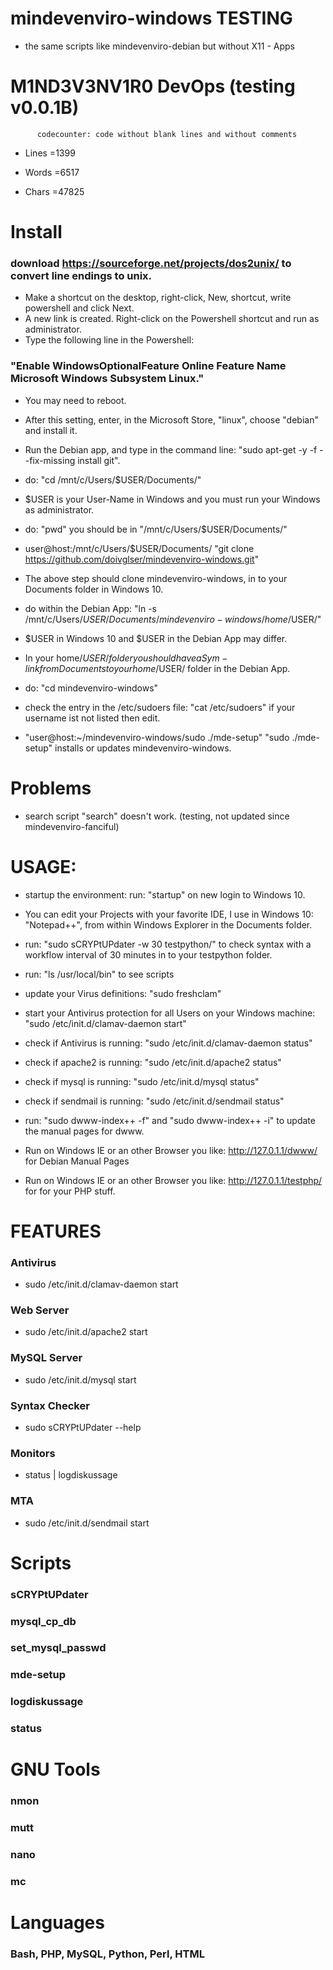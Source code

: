 # mindevenviro-windows TESTING

* the same scripts like mindevenviro-debian but without X11 - Apps

# M1ND3V3NV1R0 DevOps (testing v0.0.1B)

		  codecounter: code without blank lines and without comments

- Lines =1399

- Words =6517

- Chars =47825

# Install

### download https://sourceforge.net/projects/dos2unix/ to convert line endings to unix.

* Make a shortcut on the desktop, right-click, New, shortcut, write powershell and click Next. 
* A new link is created. Right-click on the Powershell shortcut and run as administrator. 
* Type the following line in the Powershell: 

### "Enable WindowsOptionalFeature Online Feature Name Microsoft Windows Subsystem Linux." 

* You may need to reboot. 

* After this setting, enter, in the Microsoft Store, "linux", choose "debian" and install it.

* Run the Debian app, and type in the command line: "sudo apt-get -y -f --fix-missing install git".

* do: "cd /mnt/c/Users/$USER/Documents/" 

* $USER is your User-Name in Windows and you must run your Windows as administrator.

* do: "pwd" you should be in "/mnt/c/Users/$USER/Documents/"

* user@host:/mnt/c/Users/$USER/Documents/ "git clone https://github.com/doivglser/mindevenviro-windows.git" 

* The above step should clone mindevenviro-windows, in to your Documents folder in Windows 10.

* do within the Debian App: "ln -s /mnt/c/Users/$USER/Documents/mindevenviro-windows /home/$USER/"

* $USER in Windows 10 and $USER in the Debian App may differ.

* In your home/$USER/ folder you should have a Sym-link from Documents to your home/$USER/ folder in the Debian App.

* do: "cd mindevenviro-windows"

* check the entry in the /etc/sudoers file: "cat /etc/sudoers" if your username ist not listed then edit.

* "user@host:~/mindevenviro-windows/sudo ./mde-setup" "sudo ./mde-setup" installs or updates mindevenviro-windows.

# Problems

* search script "search" doesn't work. (testing, not updated since mindevenviro-fanciful)

# USAGE:

* startup the environment: run: "startup" on new login to Windows 10.

* You can edit your Projects with your favorite IDE, I use in Windows 10: "Notepad++", from within Windows Explorer in the Documents folder.

* run: "sudo sCRYPtUPdater -w 30 testpython/" to check syntax with a workflow interval of 30 minutes in to your testpython folder.

* run: "ls /usr/local/bin" to see scripts

* update your Virus definitions: "sudo freshclam"

* start your Antivirus protection for all Users on your Windows machine: "sudo /etc/init.d/clamav-daemon start"

* check if Antivirus is running: "sudo /etc/init.d/clamav-daemon status"

* check if apache2 is running: "sudo /etc/init.d/apache2 status"

* check if mysql is running: "sudo /etc/init.d/mysql status"

* check if sendmail is running: "sudo /etc/init.d/sendmail status"

* run: "sudo dwww-index++ -f" and "sudo dwww-index++ -i" to update the manual pages for dwww.

* Run on Windows IE or an other Browser you like: http://127.0.1.1/dwww/ for Debian Manual Pages

* Run on Windows IE or an other Browser you like: http://127.0.1.1/testphp/ for for your PHP stuff.

# FEATURES

### Antivirus
* sudo /etc/init.d/clamav-daemon start
### Web Server
* sudo /etc/init.d/apache2 start
### MySQL Server
* sudo /etc/init.d/mysql start
### Syntax Checker
* sudo sCRYPtUPdater --help
### Monitors
* status | logdiskussage
### MTA
* sudo /etc/init.d/sendmail start

# Scripts

### sCRYPtUPdater
### mysql_cp_db
### set_mysql_passwd
### mde-setup
### logdiskussage
### status

# GNU Tools

### nmon
### mutt
### nano
### mc

# Languages

###  Bash, PHP, MySQL, Python, Perl, HTML